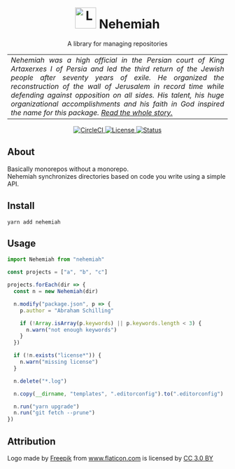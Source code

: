 <h1 align="center">
  <img alt="Logo" src="https://image.flaticon.com/icons/svg/1070/1070261.svg" height="48">
  Nehemiah
</h1>

<p align="center">
  A library for managing repositories
</p>

<table>
  <tr>
    <td align="justify">
      <i>
        Nehemiah was a high official in the Persian court of King Artaxerxes I of Persia and led the third return of the Jewish people after seventy years of exile. He organized the reconstruction of the wall of Jerusalem in record time while defending against opposition on all sides. His talent, his huge organizational accomplishments and his faith in God inspired the name for this package.
        <a href="https://en.wikipedia.org/wiki/Nehemiah">Read the whole story.</a>
      </i>
    </td>
  </tr>
</table>

<p align="center">
  <a href="https://circleci.com/gh/n4bb12/nehemiah">
    <img alt="CircleCI" src="https://img.shields.io/circleci/project/github/n4bb12/nehemiah/master.svg?style=flat-square&label=CircleCI&logo=circleci">
  </a>
  <a href="https://raw.githubusercontent.com/n4bb12/nehemiah/master/LICENSE">
    <img alt="License" src="https://img.shields.io/badge/License-ISC-lightgrey.svg?style=flat-square">
  </a>
  <a href="#">
    <img alt="Status" src="https://img.shields.io/badge/Status-Working Draft-red.svg?style=flat-square">
  </a>
</p>

## About

Basically monorepos without a monorepo.  
Nehemiah synchronizes directories based on code you write using a simple API.

## Install

```
yarn add nehemiah
```

## Usage

```ts
import Nehemiah from "nehemiah"

const projects = ["a", "b", "c"]

projects.forEach(dir => {
  const n = new Nehemiah(dir)

  n.modify("package.json", p => {
    p.author = "Abraham Schilling"

    if (!Array.isArray(p.keywords) || p.keywords.length < 3) {
      n.warn("not enough keywords")
    }
  })

  if (!n.exists("license*")) {
    n.warn("missing license")
  }

  n.delete("*.log")

  n.copy(__dirname, "templates", ".editorconfig").to(".editorconfig")

  n.run("yarn upgrade")
  n.run("git fetch --prune")
})
```

## Attribution

<div>Logo made by <a href="http://www.freepik.com" title="Freepik">Freepik</a> from <a href="https://www.flaticon.com/free-icon/divide_1070261" title="Flaticon">www.flaticon.com</a> is licensed by <a href="http://creativecommons.org/licenses/by/3.0/" title="Creative Commons BY 3.0" target="_blank">CC 3.0 BY</a></div>
